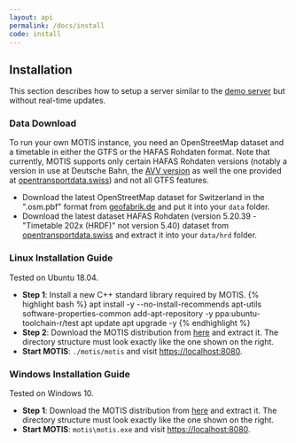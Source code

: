 ```yaml
---
layout: api
permalink: /docs/install
code: install
---
```


## Installation

This section describes how to setup a server similar to the [demo server](https://switzerland.motis-project.de) but without real-time updates.


### Data Download

To run your own MOTIS instance, you need an OpenStreetMap dataset and a timetable in either the GTFS or the HAFAS Rohdaten format. Note that currently, MOTIS supports only certain HAFAS Rohdaten versions (notably a version in use at Deutsche Bahn, the [AVV version](http://opendata.avv.de/) as well the one provided at [opentransportdata.swiss](https://opentransportdata.swiss)) and not all GTFS features.

  - Download the latest OpenStreetMap dataset for Switzerland in the ".osm.pbf" format from [geofabrik.de](https://download.geofabrik.de/europe/switzerland.html) and put it into your `data` folder.
  - Download the latest dataset HAFAS Rohdaten (version 5.20.39 - "Timetable 202x (HRDF)" not version 5.40) dataset from [opentransportdata.swiss](http://opentransportdata.swiss/en/dataset) and extract it into your `data/hrd` folder.


### Linux Installation Guide

Tested on Ubuntu 18.04.

  - **Step 1**: Install a new C++ standard library required by MOTIS.
{% highlight bash %}
apt install -y --no-install-recommends apt-utils software-properties-common
add-apt-repository -y ppa:ubuntu-toolchain-r/test
apt update
apt upgrade -y
{% endhighlight %}
  - **Step 2**: Download the MOTIS distribution from [here](https://github.com/motis-project/motis/releases/latest/download/motis-linux.tar.bz2) and extract it. The directory structure must look exactly like the one shown on the right.
  - **Start MOTIS**: `./motis/motis` and visit [https://localhost:8080](https://localhost:8080).


### Windows Installation Guide

Tested on Windows 10.

  - **Step 1**: Download the MOTIS distribution from [here](https://github.com/motis-project/motis/releases/latest/download/motis-windows.zip) and extract it. The directory structure must look exactly like the one shown on the right.
  - **Start MOTIS**: `motis\motis.exe` and visit [https://localhost:8080](http://localhost:8080).
